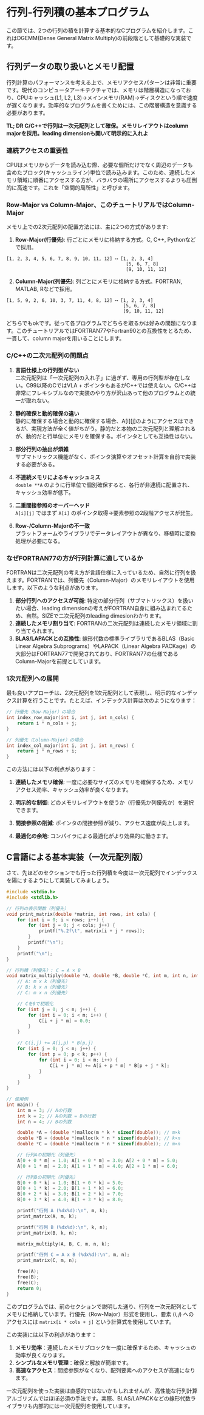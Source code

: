 # 行列-行列積の基本プログラム

この節では、2つの行列の積を計算する基本的なCプログラムを紹介します。これはDGEMM(Dense General Matrix Multiply)の前段階として基礎的な実装です。

## 行列データの取り扱いとメモリ配置

行列計算のパフォーマンスを考える上で、メモリアクセスパターンは非常に重要です。現代のコンピュータアーキテクチャでは、メモリは階層構造になっており、CPUキャッシュ(L1, L2, L3)→メインメモリ(RAM)→ディスクという順で速度が遅くなります。効率的なプログラムを書くためには、この階層構造を意識する必要があります。

**TL; DR C/C++で行列は一次元配列として確保。メモリレイアウトはcolumn majorを採用。leading dimensionも開いて明示的に入れよ**

### 連続アクセスの重要性

CPUはメモリからデータを読み込む際、必要な個所だけでなく周辺のデータも含めたブロック(キャッシュライン)単位で読み込みます。このため、連続したメモリ領域に順番にアクセスする方が、バラバラの場所にアクセスするよりも圧倒的に高速です。これを「空間的局所性」と呼びます。

### Row-Major vs Column-Major、このチュートリアルではColumn-Major

メモリ上での2次元配列の配置方法には、主に2つの方式があります:

1. **Row-Major(行優先)**: 行ごとにメモリに格納する方式。C, C++, Pythonなどで採用。
```
[1, 2, 3, 4, 5, 6, 7, 8, 9, 10, 11, 12] ⟷ [1, 2, 3, 4]
                                            [5, 6, 7, 8]
                                            [9, 10, 11, 12]
```

2. **Column-Major(列優先)**: 列ごとにメモリに格納する方式。FORTRAN, MATLAB, Rなどで採用。
```
[1, 5, 9, 2, 6, 10, 3, 7, 11, 4, 8, 12] ⟷ [1, 2, 3, 4]
                                           [5, 6, 7, 8]
                                           [9, 10, 11, 12]
```
どちらでもokです。従って各プログラムでどちらを取るかは好みの問題になります。このチュートリアルではFORTRAN77やFortran90との互換性をとるため、一貫して、column majorを用いることにします。

### C/C++の二次元配列の問題点

1. **言語仕様上の行列型がない**  
   二次元配列は「一次元配列の入れ子」に過ぎず、専用の行列型が存在しない。C99以降のCではVLA + ポインタもあるがC++では使えない。C/C++は非常にフレキシブルなので実装のやり方が沢山あって他のプログラムとの統一が取れない。

2. **静的確保と動的確保の違い**  
   静的に確保する場合と動的に確保する場合、A[i][j]のようにアクセスはできるが、実現方法が全く値がちがう。静的だと本物の二次元配列と理解されるが、動的だと行単位にメモリを確保する。ポインタとしても互換性はない。

3. **部分行列の抽出が煩雑**  
   サブマトリックス機能がなく、ポインタ演算やオフセット計算を自前で実装する必要がある。

4. **不連続メモリによるキャッシュミス**  
   `double **A` のように行単位で個別確保すると、各行が非連続に配置され、キャッシュ効率が低下。

5. **二重間接参照のオーバーヘッド**  
   `A[i][j]` ではまず `A[i]` のポインタ取得→要素参照の2段階アクセスが発生。

6. **Row-/Column-Majorの不一致**  
   プラットフォームやライブラリでデータレイアウトが異なり、移植時に変換処理が必要になる。

   
### なぜFORTRAN77の方が行列計算に適しているか
FORTRANは二次元配列の考え方が言語仕様に入っているため、自然に行列を扱えます。FORTRANでは、列優先（Column-Major）のメモリレイアウトを使用します。以下のような利点があります。
1. **部分行列へのアクセスが可能**: 特定の部分行列（サブマトリックス）を扱いたい場合、leading dimensionの考えがFORTRAN自身に組み込まれてるため、自然。SIZEで二次元配列のleading dimesionわかります。
2. **連続したメモリ割り当て**: FORTRANの二次元配列は連続したメモリ領域に割り当てられます。
3. **BLAS/LAPACKとの互換性**: 線形代数の標準ライブラリであるBLAS（Basic Linear Algebra Subprograms）やLAPACK（Linear Algebra PACKage）の大部分はFORTRAN77で開発されており、FORTRAN77の仕様であるColumn-Majorを前提としています。

### 1次元配列への展開

最も良いアプローチは、2次元配列を1次元配列として表現し、明示的なインデックス計算を行うことです。たとえば、インデックス計算は次のようになります：

```c
// 行優先（Row-Major）の場合
int index_row_major(int i, int j, int n_cols) {
    return i * n_cols + j;
}

// 列優先（Column-Major）の場合
int index_col_major(int i, int j, int n_rows) {
    return j * n_rows + i;
}
```

この方法には以下の利点があります：

1. **連続したメモリ確保**: 一度に必要なサイズのメモリを確保するため、メモリアクセス効率、キャッシュ効率が良くなります。

2. **明示的な制御**: どのメモリレイアウトを使うか（行優先か列優先か）を選択できます。

3. **間接参照の削減**: ポインタの間接参照が減り、アクセス速度が向上します。

4. **最適化の余地**: コンパイラによる最適化がより効果的に働きます。

## C言語による基本実装（一次元配列版）
さて、先ほどのセクションでも行った行列積を今度は一次元配列でインデックスを陽にするようにして実装してみましょう。

```c
#include <stdio.h>
#include <stdlib.h>

// 行列の表示関数（列優先）
void print_matrix(double *matrix, int rows, int cols) {
    for (int i = 0; i < rows; i++) {
        for (int j = 0; j < cols; j++) {
            printf("%.2f\t", matrix[i + j * rows]);
        }
        printf("\n");
    }
    printf("\n");
}

// 行列積（列優先）: C = A × B
void matrix_multiply(double *A, double *B, double *C, int m, int n, int k) {
    // A: m x k（列優先）
    // B: k x n（列優先）
    // C: m x n（列優先）

    // Cを0で初期化
    for (int j = 0; j < n; j++) {
        for (int i = 0; i < m; i++) {
            C[i + j * m] = 0.0;
        }
    }

    // C(i,j) += A(i,p) * B(p,j)
    for (int j = 0; j < n; j++) {
        for (int p = 0; p < k; p++) {
            for (int i = 0; i < m; i++) {
                C[i + j * m] += A[i + p * m] * B[p + j * k];
            }
        }
    }
}

// 使用例
int main() {
    int m = 3; // Aの行数
    int k = 2; // Aの列数 = Bの行数
    int n = 4; // Bの列数

    double *A = (double *)malloc(m * k * sizeof(double)); // m×k
    double *B = (double *)malloc(k * n * sizeof(double)); // k×n
    double *C = (double *)malloc(m * n * sizeof(double)); // m×n

    // 行列Aの初期化（列優先）
    A[0 + 0 * m] = 1.0; A[1 + 0 * m] = 3.0; A[2 + 0 * m] = 5.0;
    A[0 + 1 * m] = 2.0; A[1 + 1 * m] = 4.0; A[2 + 1 * m] = 6.0;

    // 行列Bの初期化（列優先）
    B[0 + 0 * k] = 1.0; B[1 + 0 * k] = 5.0;
    B[0 + 1 * k] = 2.0; B[1 + 1 * k] = 6.0;
    B[0 + 2 * k] = 3.0; B[1 + 2 * k] = 7.0;
    B[0 + 3 * k] = 4.0; B[1 + 3 * k] = 8.0;

    printf("行列 A (%dx%d):\n", m, k);
    print_matrix(A, m, k);

    printf("行列 B (%dx%d):\n", k, n);
    print_matrix(B, k, n);

    matrix_multiply(A, B, C, m, n, k);

    printf("行列 C = A x B (%dx%d):\n", m, n);
    print_matrix(C, m, n);

    free(A);
    free(B);
    free(C);
    return 0;
}
```

このプログラムでは、前のセクションで説明した通り、行列を一次元配列としてメモリに格納しています。行優先（Row-Major）形式を使用し、要素 $(i,j)$ へのアクセスには `matrix[i * cols + j]` という計算式を使用しています。

この実装には以下の利点があります：

1. **メモリ効率**：連続したメモリブロックを一度に確保するため、キャッシュの効率が良くなります。
2. **シンプルなメモリ管理**：確保と解放が簡単です。
3. **高速なアクセス**：間接参照がなくなり、配列要素へのアクセスが高速になります。

一次元配列を使った実装は直感的ではないかもしれませんが、高性能な行列計算アルゴリズムではほぼ必須の手法です。実際、BLAS/LAPACKなどの線形代数ライブラリも内部的には一次元配列を使用しています。
